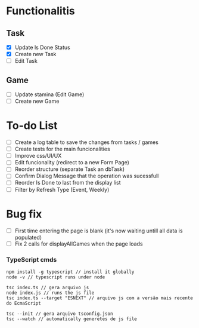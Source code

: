 
# Functionalitis
## Task
- [X] Update Is Done Status
- [X] Create new Task
- [ ] Edit Task

## Game
- [ ] Update stamina (Edit Game)
- [ ] Create new Game

# To-do List
- [ ] Create a log table to save the changes from tasks / games
- [ ] Create tests for the main funcionalities
- [ ] Improve css/UI/UX
- [ ] Edit funcionality (redirect to a new Form Page)
- [ ] Reorder structure (separate Task an dbTask)
- [ ] Confirm Dialog Message that the operation was sucessfull
- [ ] Reorder Is Done to last from the display list
- [ ] Filter by Refresh Type (Event, Weekly)

# Bug fix
- [ ] First time entering the page is blank (it's now waiting untill all data is populated)
- [ ] Fix 2 calls for displayAllGames when the page loads

### TypeScript cmds
```
npm install -g typescript // install it globally
node -v // typescript runs under node

tsc index.ts // gera arquivo js
node index.js // runs the js file
tsc index.ts --target "ESNEXT" // arquivo js com a versão mais recente do EcmaScript

tsc --init // gera arquivo tsconfig.json
tsc --watch // automatically generetes de js file
```
